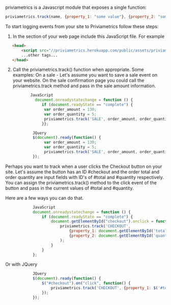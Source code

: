 priviametrics is a Javascript module that exposes a single function:

```javascript
priviametrics.track(name, {property_1: "some value"}, {property_2: "some other value"});
```

To start logging events from your site to Priviametrics follow these steps:

1) In the <head> section of your web page include this JavaScript file.
For example

```html
   <head>
       <script src="//priviametrics.herokuapp.com/public/assets/priviametrics.js"></script>
       ...other tags...
   </head>
```

2) Call the priviametrics.track() function when appropriate.
Some examples:
    On a sale - Let's assume you want to save a sale event on your website.
      On the sale confirmation page you could call the priviametrics.track method
      and pass in the sale amount information.

```javascript
           JavaScript
             document.onreadystatechange = function () {
                if (document.readyState == "complete") {
                 var order_amount = 130;
                 var order_quantity = 5;
                 priviametrics.track('SALE', order_amount, order_quantity);
                }};

            JQuery
            $(document).ready(function() {
                 var order_amount = 130;
                 var order_quantity = 5;
                 priviametrics.track('SALE', order_amount, order_quantity);
            });
```

Perhaps you want to track when a user clicks the Checkout button on your site.
Let's assume the button has an ID #checkout and the order total and order quantity
are input fields with ID's of #total and #quantity respectively.
You can assign the priviametrics.track() method
to the click event of the button and pass in the current values of #total and #quantity.

Here are a few ways you can do that.

```javascript
            JavaScript
            document.onreadystatechange = function () {
                if (document.readyState == "complete") {
                    document.getElementById("checkout").onclick = function () {
                        priviametrics.track('CHECKOUT',
                            {property_1: document.getElementById('total').value},
                            {property_2: document.getElementById('quantity').value}
                        );
                    }
                }
            };
```

Or with JQuery

```javascript
            JQuery
            $(document).ready(function() {
                $("#checkout").on("click", function() {
                    priviametrics.track('CHECKOUT', {property_1: $('#total').val()}, {property_2: $('#quantity').val()});
                });
            });
```
